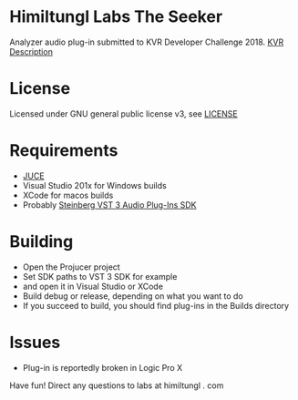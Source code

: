 # Himiltungl Labs The Seeker
Analyzer audio plug-in submitted to KVR Developer Challenge 2018.
[KVR Description](https://www.kvraudio.com/product/the-seeker-by-himiltungl-labs)

# License
Licensed under GNU general public license v3, see [LICENSE](./LICENSE)

# Requirements
- [JUCE](https://juce.com/)
- Visual Studio 201x for Windows builds
- XCode for macos builds
- Probably [Steinberg VST 3 Audio Plug-Ins SDK](https://www.steinberg.net/en/company/developers.html)

# Building
- Open the Projucer project
- Set SDK paths to VST 3 SDK for example
- and open it in Visual Studio or XCode
- Build debug or release, depending on what you want to do
- If you succeed to build, you should find plug-ins in the Builds directory

# Issues
- Plug-in is reportedly broken in Logic Pro X

Have fun! Direct any questions to labs at himiltungl . com
